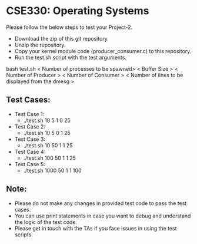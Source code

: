 # CSE330: Operating Systems 

Please follow the below steps to test your Project-2. 

- Download the zip of this git repository.
- Unzip the repository.
- Copy your kernel module code (producer_consumer.c) to this repository.
- Run the test.sh script with the test arguments. 

bash test.sh < Number of processes to be spawned> < Buffer Size > < Number of Producer > < Number of Consumer > < Number of lines to be displayed from the dmesg >

## Test Cases:

- Test Case 1: 
  - ./test.sh 10 5 1 0 25 
- Test Case 2: 
  - ./test.sh 10 5 0 1 25
- Test Case 3: 
  - ./test.sh 10 50 1 1 25
- Test Case 4: 
  - ./test.sh 100 50 1 1 25
- Test Case 5: 
  - ./test.sh 1000 50 1 1 100


## Note: 
- Please do not make any changes in provided test code to pass the test cases.
- You can use print statements in case you want to debug and understand the logic of the test code.
- Please get in touch with the TAs if you face issues in using the test scripts.
